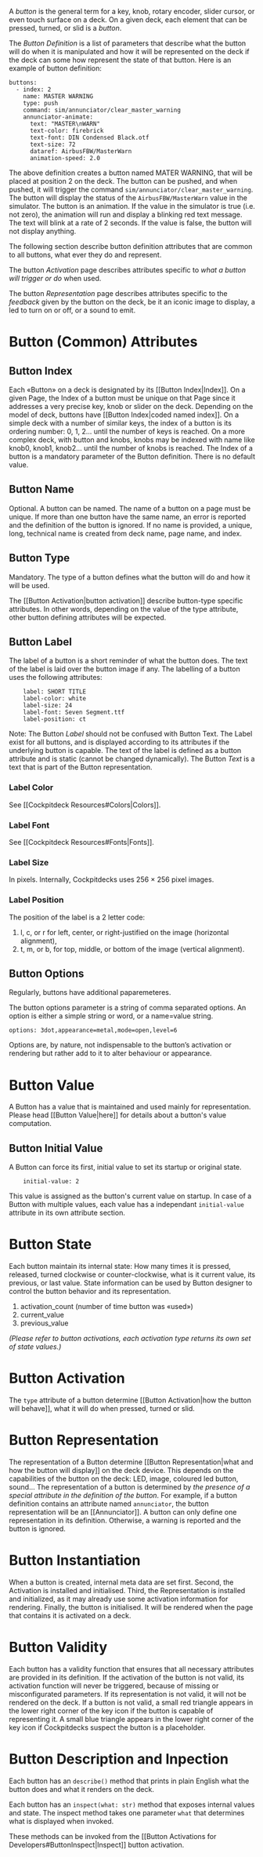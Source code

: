 A *button* is the general term for a key, knob, rotary encoder, slider cursor, or even touch surface on a deck. On a given deck, each element that can be pressed, turned, or slid is a *button*.

The *Button Definition* is a list of parameters that describe what the button will do when it is manipulated and how it will be represented on the deck if the deck can some how represent the state of that button. Here is an example of button definition:

```
buttons:
  - index: 2
    name: MASTER WARNING
    type: push
    command: sim/annunciator/clear_master_warning
    annunciator-animate:
      text: "MASTER\nWARN"
      text-color: firebrick
      text-font: DIN Condensed Black.otf
      text-size: 72
      dataref: AirbusFBW/MasterWarn
      animation-speed: 2.0
```

The above definition creates a button named MATER WARNING, that will be placed at position 2 on the deck. The button can be pushed, and when pushed, it will trigger the command `sim/annunciator/clear_master_warning`. The button will display the status of the `AirbusFBW/MasterWarn` value in the simulator. The button is an animation. If the value in the simulator is true (i.e. not zero), the animation will run and display a blinking red text message. The text will blink at a rate of 2 seconds. If the value is false, the button will not display anything.

The following section describe button definition attributes that are common to all buttons, what ever they do and represent.

The button *Activation* page describes attributes specific to *what a button will trigger or do* when used.

The button *Representation* page describes attributes specific to the *feedback* given by the button on the deck, be it an iconic image to display, a led to turn on or off, or a sound to emit.

# Button (Common) Attributes

## Button Index
Each «Button» on a deck is designated by its [[Button Index|Index]].
On a given Page, the Index of a button must be unique on that Page since it addresses a very precise key, knob or slider on the deck.
Depending on the model of deck, buttons have  [[Button Index|coded named index]].
On a simple deck with a number of similar keys, the index of a button is its ordering number: 0, 1, 2... until the number of keys is reached. On a more complex deck, with button and knobs, knobs may be indexed with name like knob0, knob1, knob2... until the number of knobs is reached.
The Index of a button is a mandatory parameter of the Button definition. There is no default value.

## Button Name
Optional. A button can be named.
The name of a button on a page must be unique. If more than one button have the same name, an error is reported and the definition of the button is ignored.
If no name is provided, a unique, long, technical name is created from deck name, page name, and index.

## Button Type
Mandatory. The type of a button defines what the button will do and how it will be used.

The [[Button Activation|button activation]] describe button-type specific attributes. In other words, depending on the value of the type attribute, other button defining attributes will be expected.

## Button Label
The label of a button is a short reminder of what the button does. The text of the label is laid over the button image if any. The labelling of a button uses the following attributes:

```
    label: SHORT TITLE
    label-color: white
    label-size: 24
    label-font: Seven Segment.ttf
    label-position: ct
```

Note: The Button *Label* should not be confused with Button Text. The Label exist for all buttons, and is displayed according to its attributes if the underlying button is capable. The text of the label is defined as a button attribute and is static (cannot be changed dynamically).
The Button *Text* is a text that is part of the Button representation.

### Label Color
See [[Cockpitdeck Resources#Colors|Colors]].

### Label Font
See [[Cockpitdeck Resources#Fonts|Fonts]].

### Label Size
In pixels. Internally, Cockpitdecks uses 256 × 256 pixel images.

### Label Position
The position of the label is a 2 letter code:
1. l, c, or r for left, center, or right-justified on the image (horizontal alignment),
2. t, m, or b, for top, middle, or bottom of the image (vertical alignment).

## Button Options

Regularly, buttons have additional paparemeteres.

The button options parameter is a string of comma separated options. An option is either a simple string or word, or a name=value string.

`options: 3dot,appearance=metal,mode=open,level=6`

Options are, by nature, not indispensable to the button’s activation or rendering but rather add to it to alter behaviour or appearance.

# Button Value

A Button has a value that is maintained and used mainly for representation.
Please head [[Button Value|here]] for details about a button's value computation.

## Button Initial Value

A Button can force its first, initial value to set its startup or original state.

```
	initial-value: 2
```

This value is assigned as the button's current value on startup.
In case of a Button with multiple values, each value has a independant `initial-value` attribute in its own attribute section.

# Button State

Each button maintain its internal state: How many times it is pressed, released, turned clockwise or counter-clockwise, what is it current value, its previous, or last value. State information can be used by Button designer to control the button behavior and its representation.

1. activation_count (number of time button was «used»)
2. current_value
3. previous_value

*(Please refer to button activations, each activation type returns its own set of state values.)*

# Button Activation

The `type` attribute of a button determine [[Button Activation|how the button will behave]], what it will do when pressed, turned or slid.

# Button Representation

The representation of a Button determine [[Button Representation|what and how the button will display]] on the deck device. This depends on the capabilities of the button on the deck: LED, image, coloured led button, sound...
The representation of a button is determined by *the presence of a special attribute in the definition of the button*.
For example, if a button definition contains an attribute named `annunciator`, the button representation will be an [[Annunciator]]. A button can only define one representation in its definition. Otherwise, a warning is reported and the button is ignored.

# Button Instantiation

When a button is created, internal meta data are set first. Second, the Activation is installed and initialised. Third, the Representation is installed and initialized, as it may already use some activation information for rendering. Finally, the button is initialised. It will be rendered when the page that contains it is activated on a deck.

# Button Validity

Each button has a validity function that ensures that all necessary attributes are provided in its definition. If the activation of the button is not valid, its activation function will never be triggered, because of missing or misconfigurated parameters. If its representation is not valid, it will not be rendered on the deck.
If a button is not valid, a small red triangle appears in the lower right corner of the key icon if the button is capable of representing it. A small blue triangle appears in the lower right corner of the key icon if Cockpitdecks suspect the button is a placeholder.

# Button Description and Inpection

Each button has an `describe()` method that prints in plain English what the button does and what it renders on the deck.

Each button has an `inspect(what: str)` method that exposes internal values and state. The inspect method takes one parameter `what`  that determines what is displayed when invoked.

These methods can be invoked from the [[Button Activations for Developers#ButtonInspect|Inspect]] button activation.

